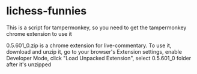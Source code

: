 # lichess-funnies

This is a script for tampermonkey, so you need to get the tampermonkey chrome extension to use it

0.5.601_0.zip is a chrome extension for live-commentary. To use it, download and unzip it, go to your browser's Extension settings, enable Developer Mode, click "Load Unpacked Extension", select 0.5.601_0 folder after it's unzipped
